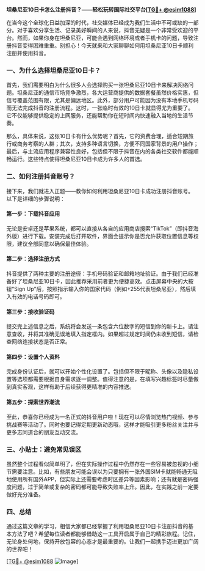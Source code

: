 **坦桑尼亚10日卡怎么注册抖音？——轻松玩转国际社交平台[[TG💪+ @esim1088](https://t.me/s/esim1088)]**

在当今这个全球化日益加深的时代，社交媒体已经成为我们生活中不可或缺的一部分。对于喜欢分享生活、记录美好瞬间的人来说，抖音无疑是一个非常受欢迎的平台。然而，如果你身在坦桑尼亚，可能会遇到网络环境或者手机卡的问题，导致注册抖音变得困难重重。别担心！今天就来和大家聊聊如何用坦桑尼亚10日卡顺利注册并使用抖音。

### 一、为什么选择坦桑尼亚10日卡？

首先，我们需要明白为什么很多人会选择购买一张坦桑尼亚10日卡来解决网络问题。坦桑尼亚的通信市场竞争激烈，各大运营商提供的数据套餐虽然价格实惠，但信号覆盖范围有限，尤其是偏远地区。此外，部分用户可能因为没有本地手机号码而无法完成抖音的注册流程。这时，一张临时有效的10日卡就显得尤为重要了。它不仅能够提供稳定的上网服务，还能帮助你在短时间内快速融入当地的生活节奏。

那么，具体来说，这张10日卡有什么优势呢？首先，它的资费合理，适合短期旅行或商务考察的人群；其次，支持多种语言切换，方便不同国家背景的用户操作；最后，与主流应用程序兼容性良好，包括但不限于抖音在内的各类社交软件都能顺畅运行。这些特点使得坦桑尼亚10日卡成为许多人的首选。

### 二、如何注册抖音账号？

接下来，我们就进入正题——教你如何利用坦桑尼亚10日卡成功注册抖音账号。以下是详细的步骤说明：

#### 第一步：下载抖音应用
无论是安卓还是苹果系统，都可以直接从各自的应用商店搜索“TikTok”（即抖音海外版）进行下载。安装完成后打开软件，界面会提示你是否允许获取位置信息等权限，建议全部同意以确保最佳体验。

#### 第二步：选择注册方式
抖音提供了两种主要的注册途径：手机号码验证和邮箱地址验证。由于我们已经准备好了坦桑尼亚10日卡，因此推荐采用前者更为便捷高效。点击屏幕中央的大按钮“Sign Up”后，按照指示输入你的国家代码（例如+255代表坦桑尼亚），然后填入有效的电话号码即可。

#### 第三步：接收验证码
提交完上述信息之后，系统将会发送一条包含六位数字的短信到你的新卡上。请注意查收，并将其准确无误地填入指定框内。如果超过规定时间仍未收到短信，请检查网络连接状态是否正常。

#### 第四步：设置个人资料
完成身份认证后，就可以开始个性化设置了。包括但不限于昵称、头像以及隐私设置等选项都需要根据自身需求逐一调整。值得注意的是，在填写兴趣标签时尽量做到真实客观，这样有助于后续获得更精准的内容推送。

#### 第五步：探索世界潮流
至此，恭喜你已经成为一名正式的抖音用户啦！现在可以尽情浏览热门视频、参与挑战赛等活动了。同时也要记得定期更新动态哦，这样才能吸引更多粉丝关注并与更多志同道合的朋友互动交流。

### 三、小贴士：避免常见误区

虽然整个过程看似简单明了，但在实际操作过程中仍然存在一些容易被忽视的小细节需要注意。比如，有些朋友可能会误以为只要拥有一张外国SIM卡就能畅通无阻地使用所有国外APP，但实际上还需要考虑时区差异等因素影响；还有就是密码强度问题，过于简单或复杂的密码都可能导致失败率上升。因此，在实践之前一定要做好充分准备。

### 四、总结

通过这篇文章的学习，相信大家都已经掌握了利用坦桑尼亚10日卡注册抖音的基本方法了吧？希望每位读者都能够借助这一工具开启属于自己的精彩旅程。记住，无论身处何地，保持开放包容的心态才是最重要的。让我们一起携手迈进更加广阔的世界吧！

[[TG💪+ @esim1088](https://t.me/s/esim1088) ![Image](https://i.postimg.cc/4NQfJmqS/Snipaste-2025-05-13-00-14-12.png)]